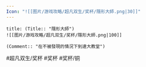 ```yaml
---
Icon: "![[图片/游戏攻略/超凡双生/奖杯/隱形大師.png|30]]"
---
```

```ad-common-bronze-trophy
title: (Title:: "隱形大師")
![[图片/游戏攻略/超凡双生/奖杯/隱形大師.png|100]]

(Comment:: "在不被發現的情況下到達大教堂")
```

#超凡双生/奖杯 #奖杯 #奖杯/铜
